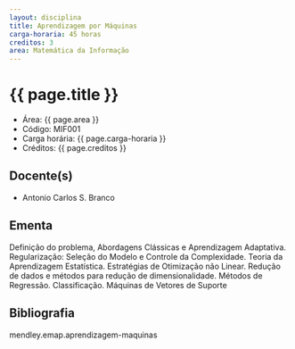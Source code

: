 ```yaml
---
layout: disciplina
title: Aprendizagem por Máquinas
carga-horaria: 45 horas
creditos: 3
area: Matemática da Informação
---
```


# {{ page.title }}

- Área: {{ page.area }}
- Código: MIF001
- Carga horária: {{ page.carga-horaria }}
- Créditos: {{ page.creditos }}

## Docente(s) 

- Antonio Carlos S. Branco

## Ementa

Definição do problema, Abordagens Clássicas e Aprendizagem Adaptativa.
Regularização: Seleção do Modelo e Controle da Complexidade. Teoria da
Aprendizagem Estatística. Estratégias de Otimização não Linear.
Redução de dados e métodos para redução de dimensionalidade. Métodos
de Regressão. Classificação. Máquinas de Vetores de Suporte

## Bibliografia

mendley.emap.aprendizagem-maquinas

